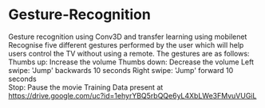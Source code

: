 # Gesture-Recognition
Gesture recognition using Conv3D and transfer learning using mobilenet
Recognise five different gestures performed by the user which will help users control the TV without using a remote. The gestures are as follows:
Thumbs up:  Increase the volume
Thumbs down: Decrease the volume
Left swipe: 'Jump' backwards 10 seconds
Right swipe: 'Jump' forward 10 seconds  
Stop: Pause the movie
Training Data present at  https://drive.google.com/uc?id=1ehyrYBQ5rbQQe6yL4XbLWe3FMvuVUGiL

